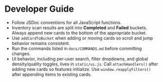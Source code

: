 # Developer Guide

- Follow JSDoc conventions for all JavaScript functions.
- Inventory scan results are split into **Completed** and **Failed** buckets.
  Always append new cards to the bottom of the appropriate bucket.
- Use `addCardToBucket` when adding or moving cards so scroll and jump
  behavior remains consistent.
- Run the commands listed in `docs/COMMANDS.md` before committing changes.
- UI behavior, including per-user search, filter dropdowns, and global density/quality
  toggles, lives in `static/ui.js`. Call `attachHandlers()` after adding new
  cards so features initialize. Use `window.reapplyFilters()` after appending
  items to existing cards.
